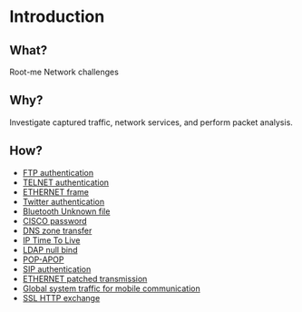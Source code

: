 # Introduction

## What?

Root-me Network challenges

## Why?

Investigate captured traffic, network services, and perform packet analysis.

## How?

* [FTP authentication](ftp-authentication.md)
* [TELNET authentication](telnet-authentication.md)
* [ETHERNET frame](ethernet-frame.md)
* [Twitter authentication](twitter-authentication.md)
* [Bluetooth Unknown file](bl-unknown-file.md)
* [CISCO password](cisco-password.md)
* [DNS zone transfer](zone-transfer.md)
* [IP Time To Live](ip-ttl.md)
* [LDAP null bind](ldap-null.md)
* [POP-APOP](pop-apop.md)
* [SIP authentication](sip-authentication.md)
* [ETHERNET patched transmission](ethernet-patched.md)
* [Global system traffic for mobile communication](global-mobile.md)
* [SSL HTTP exchange](ssl.md)


